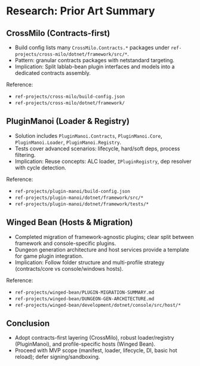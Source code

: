 # Research: Prior Art Summary

## CrossMilo (Contracts-first)
- Build config lists many `CrossMilo.Contracts.*` packages under `ref-projects/cross-milo/dotnet/framework/src/*`.
- Pattern: granular contracts packages with netstandard targeting.
- Implication: Split lablab-bean plugin interfaces and models into a dedicated contracts assembly.

Reference:
- `ref-projects/cross-milo/build-config.json`
- `ref-projects/cross-milo/dotnet/framework/`

## PluginManoi (Loader & Registry)
- Solution includes `PluginManoi.Contracts`, `PluginManoi.Core`, `PluginManoi.Loader`, `PluginManoi.Registry`.
- Tests cover advanced scenarios: lifecycle, hard/soft deps, process filtering.
- Implication: Reuse concepts: ALC loader, `IPluginRegistry`, dep resolver with cycle detection.

Reference:
- `ref-projects/plugin-manoi/build-config.json`
- `ref-projects/plugin-manoi/dotnet/framework/src/*`
- `ref-projects/plugin-manoi/dotnet/framework/tests/*`

## Winged Bean (Hosts & Migration)
- Completed migration of framework-agnostic plugins; clear split between framework and console-specific plugins.
- Dungeon generation architecture and host services provide a template for game plugin integration.
- Implication: Follow folder structure and multi-profile strategy (contracts/core vs console/windows hosts).

Reference:
- `ref-projects/winged-bean/PLUGIN-MIGRATION-SUMMARY.md`
- `ref-projects/winged-bean/DUNGEON-GEN-ARCHITECTURE.md`
- `ref-projects/winged-bean/development/dotnet/console/src/host/*`

## Conclusion
- Adopt contracts-first layering (CrossMilo), robust loader/registry (PluginManoi), and profile-specific hosts (Winged Bean).
- Proceed with MVP scope (manifest, loader, lifecycle, DI, basic hot reload); defer signing/sandboxing.
